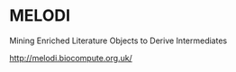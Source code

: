 # MELODI
Mining Enriched Literature Objects to Derive Intermediates

http://melodi.biocompute.org.uk/
